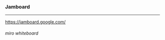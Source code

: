 ### Jamboard
---
https://jamboard.google.com/

###### miro whiteboard


```
```

```
```

```
```



